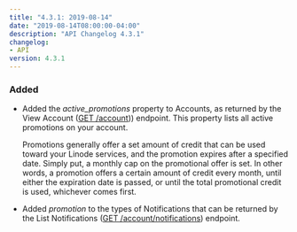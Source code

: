 ```yaml
---
title: "4.3.1: 2019-08-14"
date: "2019-08-14T08:00:00-04:00"
description: "API Changelog 4.3.1"
changelog:
- API
version: 4.3.1
---
```


### Added

- Added the *active_promotions* property to Accounts, as returned by the View Account ([GET /account](https://developers.linode.com/api/docs/v4#operation/getAccount))) endpoint. This property lists all active promotions on your account.

    Promotions generally offer a set amount of credit that can be used toward your Linode services, and the promotion expires after a specified date. Simply put, a monthly cap on the promotional offer is set. In other words, a promotion offers a certain amount of credit every month, until either the expiration date is passed, or until the total promotional credit is used, whichever comes first.

- Added *promotion* to the types of Notifications that can be returned by the List Notifications ([GET /account/notifications](https://developers.linode.com/api/v4/account-notifications)) endpoint.